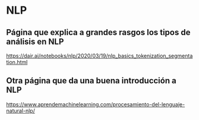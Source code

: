# NLP
## Página que explica a grandes rasgos los tipos de análisis en NLP
https://dair.ai/notebooks/nlp/2020/03/19/nlp_basics_tokenization_segmentation.html
## Otra página que da una buena introducción a NLP
https://www.aprendemachinelearning.com/procesamiento-del-lenguaje-natural-nlp/
